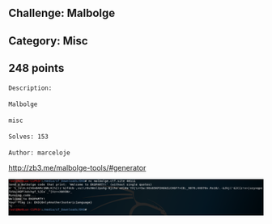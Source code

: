 Challenge: Malbolge
----------------------------------------
Category: Misc
----------------------------------------
248 points 
----------------------------------------

```
Description:

Malbolge

misc

Solves: 153

Author: marceloje
```

http://zb3.me/malbolge-tools/#generator



<img src="../Files/malbolge.PNG">

